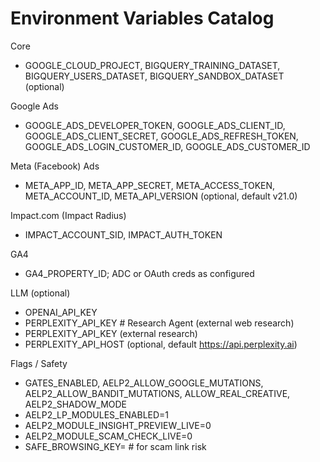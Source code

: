 # Environment Variables Catalog

Core
- GOOGLE_CLOUD_PROJECT, BIGQUERY_TRAINING_DATASET, BIGQUERY_USERS_DATASET, BIGQUERY_SANDBOX_DATASET (optional)

Google Ads
- GOOGLE_ADS_DEVELOPER_TOKEN, GOOGLE_ADS_CLIENT_ID, GOOGLE_ADS_CLIENT_SECRET, GOOGLE_ADS_REFRESH_TOKEN, GOOGLE_ADS_LOGIN_CUSTOMER_ID, GOOGLE_ADS_CUSTOMER_ID

Meta (Facebook) Ads
- META_APP_ID, META_APP_SECRET, META_ACCESS_TOKEN, META_ACCOUNT_ID, META_API_VERSION (optional, default v21.0)

Impact.com (Impact Radius)
- IMPACT_ACCOUNT_SID, IMPACT_AUTH_TOKEN

GA4
- GA4_PROPERTY_ID; ADC or OAuth creds as configured

LLM (optional)
- OPENAI_API_KEY
- PERPLEXITY_API_KEY  # Research Agent (external web research)
- PERPLEXITY_API_KEY (external research)
- PERPLEXITY_API_HOST (optional, default https://api.perplexity.ai)

Flags / Safety
- GATES_ENABLED, AELP2_ALLOW_GOOGLE_MUTATIONS, AELP2_ALLOW_BANDIT_MUTATIONS, ALLOW_REAL_CREATIVE, AELP2_SHADOW_MODE
- AELP2_LP_MODULES_ENABLED=1
- AELP2_MODULE_INSIGHT_PREVIEW_LIVE=0
- AELP2_MODULE_SCAM_CHECK_LIVE=0
- SAFE_BROWSING_KEY=<optional vendor>  # for scam link risk
